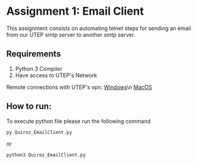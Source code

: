 # Assignment 1: Email Client
This assignment consists on automating telnet steps for sending an email from our UTEP smtp server to another smtp server.

## Requirements
1. Python 3 Compiler
2. Have access to UTEP's Network

Remote connections with UTEP's vpn:
[Windows](https://www.utep.edu/cs/_Files/pdfs/VPNWindows10.pdf)\n
[MacOS](https://www.utep.edu/technologysupport/_Files/docs/VPN_Mac.pdf)

## How to run:
To execute python file please run the following command
```bash
py Quiroz_EmailClient.py
```
or
```bash
python3 Quiroz_EmailClient.py
```
